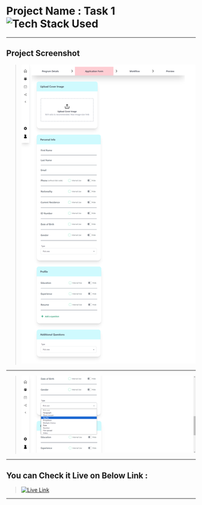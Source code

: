 # Project Name : Task 1 ![Tech Stack Used](https://img.shields.io/badge/Technologies-React&TypeScript-blue)

---

## Project Screenshot

> ![SS](./ss-1.png)

---

> ![SS](./ss-2.png)

---

## You can Check it Live on Below Link :

> [![Live Link](https://img.shields.io/badge/DEPLOYED-LINK-green)](https://figma-task-1-vp.netlify.app/)

---